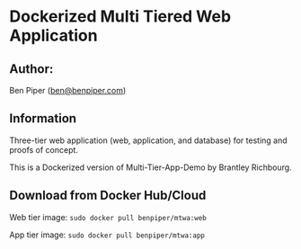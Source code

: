# Dockerized Multi Tiered Web Application 

## Author:

Ben Piper (ben@benpiper.com)


## Information

Three-tier web application (web, application, and database) for testing and proofs of concept.

This is a Dockerized version of Multi-Tier-App-Demo by Brantley Richbourg.

## Download from Docker Hub/Cloud

Web tier image: `sudo docker pull benpiper/mtwa:web`

App tier image: `sudo docker pull benpiper/mtwa:app`
